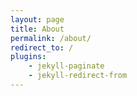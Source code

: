 ```yaml
---
layout: page
title: About
permalink: /about/
redirect_to: /
plugins:  
    - jekyll-paginate
    - jekyll-redirect-from
---
```


